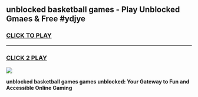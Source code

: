 
## unblocked basketball games - Play Unblocked Gmaes & Free #ydjye
<h3>
<a href="https://news.freeplayer.one?title=unblocked_basketball_games&ref=24F">CLICK TO PLAY</a></h3>
<hr>

<h3>
<a href="https://news.freeplayer.one?title=unblocked_basketball_games&ref=24F">CLICK 2 PLAY</a>
  
</h3>

<a href="https://news.freeplayer.one?title=unblocked_basketball_games&ref=24F/"><img src="https://clearcache.store/games.png"></a>


**unblocked basketball games games unblocked: Your Gateway to Fun and Accessible Online Gaming**

